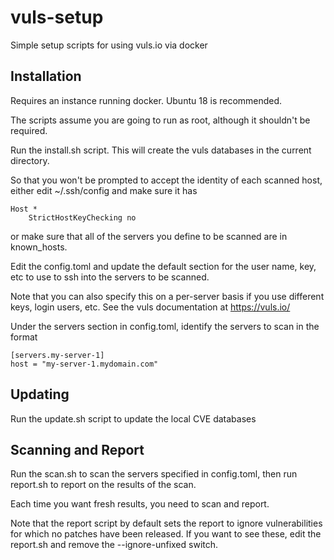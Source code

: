 # vuls-setup
Simple setup scripts for using vuls.io via docker

## Installation

Requires an instance running docker.  Ubuntu 18 is recommended.

The scripts assume you are going to run as root, although it shouldn't be required.

Run the install.sh script.  This will create the vuls databases in the current directory.

So that you won't be prompted to accept the identity of each scanned host, either edit ~/.ssh/config and make sure it has

```
Host *
    StrictHostKeyChecking no
```

or make sure that all of the servers you define to be scanned are in known_hosts.

Edit the config.toml and update the default section for the user name, key, etc to use to ssh into the servers to be scanned.

Note that you can also specify this on a per-server basis if you use different keys, login users, etc.  See the vuls documentation at https://vuls.io/

Under the servers section in config.toml, identify the servers to scan in the format

```
[servers.my-server-1]
host = "my-server-1.mydomain.com"
```

## Updating

Run the update.sh script to update the local CVE databases

## Scanning and Report
Run the scan.sh to scan the servers specified in config.toml, then run report.sh to report on the results of the scan.

Each time you want fresh results, you need to scan and report.

Note that the report script by default sets the report to ignore vulnerabilities for which no patches have been released.  If you want to see these, edit the report.sh and remove the --ignore-unfixed switch.


